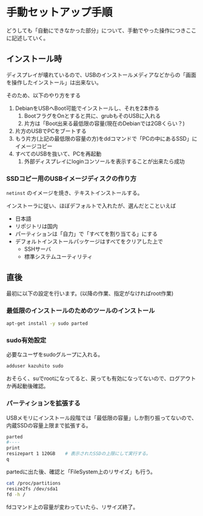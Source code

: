 # 手動セットアップ手順

どうしても「自動にできなかった部分」について、手動でやった操作につきここに記述していく。

## インストール時

ディスプレイが壊れているので、USBのインストールメディアなどからの「画面を操作したインストール」は出来ない。

そのため、以下のやり方をする

1. DebianをUSBへBoot可能でインストールし、それを2本作る
   1. BootフラグをOnとすると共に、grubもそのUSBに入れる
   2. 片方は「Boot出来る最低限の容量(現在のDebianでは2GBくらい？)
2. 片方のUSBでPCをブートする
3. もう片方(上記の最低限の容量の方)をddコマンドで「PCの中にあるSSD」にイメージコピー
4. すべてのUSBを抜いて、PCを再起動
   1. 外部ディスプレイにloginコンソールを表示することが出来たら成功


### SSDコピー用のUSBイメージディスクの作り方

`netinst` のイメージを焼き、テキストインストールする。

インストーラに従い、ほぼデフォルトで入れたが、選んだとこといえば

+ 日本語
+ リポジトリは国内
+ パーティションは「自力」で「すべてを割り当てる」にする
+ デフォルトインストールパッケージはすべてをクリアした上で
  + SSHサーバ
  + 標準システムユーティリティ

## 直後

最初に以下の設定を行います。(以降の作業、指定がなければroot作業)

### 最低限のインストールのためのツールのインストール

```bash
apt-get install -y sudo parted
```

### sudo有効設定

必要なユーザをsudoグループに入れる。

```bash
adduser kazuhito sudo 
```

おそらく、suでrootになってると、戻っても有効になってないので、ログアウトか再起動後確認。

### パーティションを拡張する

USBメモリにインストール段階では「最低限の容量」しか割り振ってないので、内蔵SSDの容量上限まで拡張する。

```bash
parted
#----
print
resizepart 1 120GB　  # 表示されたSSDの上限にして実行する。
q
```

partedに出た後、確認と「FileSystem上のリサイズ」も行う。

```bash
cat /proc/partitions
resize2fs /dev/sda1
fd -h /
```

fdコマンド上の容量が変わっていたら、リサイズ終了。
